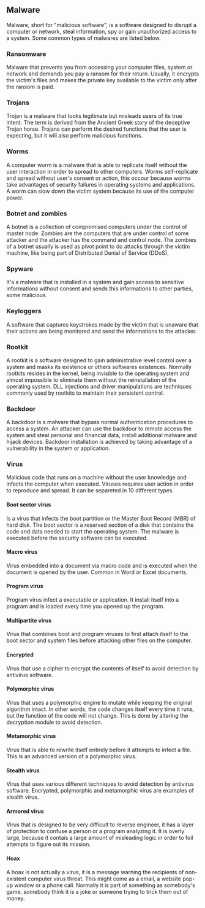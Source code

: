 ## Malware
Malware, short for "malicious software", is a software designed to disrupt a computer or network, steal information, spy or gain unauthorized access to a system. Some common types of malwares are listed below.

### Ransomware
Malware that prevents you from accessing your computer files, system or network and demands you pay a ransom for their return. Usually, it encrypts the victim's files and makes the private key available to the victim only after the ransom is paid.

### Trojans
Trojan is a malware that looks legitimate but misleads users of its true intent. The term is derived from the Ancient Greek story of the deceptive Trojan horse. Trojans can perform the desired functions that the user is expecting, but it will also perform malicious functions.

### Worms
A computer worm is a malware that is able to replicate itself without the user interaction in order to spread to other computers. Worms self-replicate and spread without user's consent or action, this occour because worms take advantages of security failures in operating systems and applications. A worm can slow down the victim system because its use of the computer power.

### Botnet and zombies
A botnet is a collection of compromised computers under the control of master node. Zombies are the computers that are under control of some attacker and the attacker has the command and control node. The zombies of a botnet usually is used as pivot point to do attacks through the victim machine, like being part of Distributed Denial of Service (DDoS).

### Spyware
It's a malware that is installed in a system and gain access to sensitive informations without consent and sends this informations to other parties, some malicious.

### Keyloggers
A software that captures keystrokes made by the victim that is unaware that their actions are being monitored and send the informations to the attacker.

### Rootkit
A rootkit is a software designed to gain administrative level control over a system and masks its existence or others softwares existences. Normally rootkits resides in the kernel, being invisible to the operating system and almost impossible to eliminate them without the reinstallation of the operating system. DLL injections and driver manipulations are techniques commonly used by rootkits to maintain their persistent control.

### Backdoor
A backdoor is a malware that bypass normal authentication procedures to access a system. An attacker can use the backdoor to remote access the system and steal personal and financial data, install additional malware and hijack devices. Backdoor installation is achieved by taking advantage of a vulnerability in the system or application.

### Virus
Malicious code that runs on a machine without the user knowledge and infects the computer when executed. Viruses requires user action in order to reproduce and spread. It can be separeted in 10 different types.
#### Boot sector virus
Is a virus that infects the boot partition or the Master Boot Record (MBR) of hard disk. The boot sector is a reserved section of a disk that contains the code and data needed to start the operating system. The malware is executed before the security software can be executed.
#### Macro virus
Virus embedded into a document via macro code and is executed when the document is opened by the user. Common in Word or Excel documents.
#### Program virus
Program virus infect a executable or application. It install itself into a program and is loaded every time you opened up the program.
#### Multipartite virus
Virus that combines boot and program viruses to first attach itself to the boot sector and system files before attacking other files on the computer.
#### Encrypted
Virus that use a cipher to encrypt the contents of itself to avoid detection by antivirus software.
#### Polymorphic virus
Virus that uses a polymorphic engine to mutate while keeping the original algorithm intact. In other words, the code changes itself every time it runs, but the function of the code will not change. This is done by altering the decryption module to avoid detection.
#### Metamorphic virus
Virus that is able to rewrite itself entirely before it attempts to infect a file. This is an advanced version of a polymorphic virus.
#### Stealth virus
Virus that uses various different techniques to avoid detection by antivirus software. Encrypted, polymorphic and metamorphic virus are examples of stealth virus.
#### Armored virus
Virus that is designed to be very difficult to reverse engineer, it has a layer of protection to confuse a person or a program analyzing it. It is overly large, because it contais a large amount of misleading logic in order to foil attempts to figure out its mission.
#### Hoax
A hoax is not actually a virus, it is a message warning the recipients of non-existent computer virus threat. This might come as a email, a website pop-up window or a phone call. Normally it is part of something as somebody's game, somebody think it is a joke or someone trying to trick them out of money.

